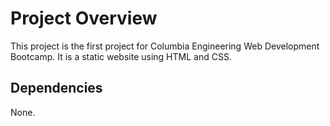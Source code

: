 # Project Overview

This project is the first project for Columbia Engineering Web Development Bootcamp.
It is  a static website  using HTML and CSS.  

## Dependencies

None.
